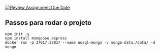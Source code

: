 [![Review Assignment Due Date](https://classroom.github.com/assets/deadline-readme-button-22041afd0340ce965d47ae6ef1cefeee28c7c493a6346c4f15d667ab976d596c.svg)](https://classroom.github.com/a/ori1I0wD)

## Passos para rodar o projeto

`npm init -y`
</br>
`npm install mongoose express`
</br>
`docker run -p 27017:27017 --name nosql-mongo -v mongo-data:/data/ -d mongo`
